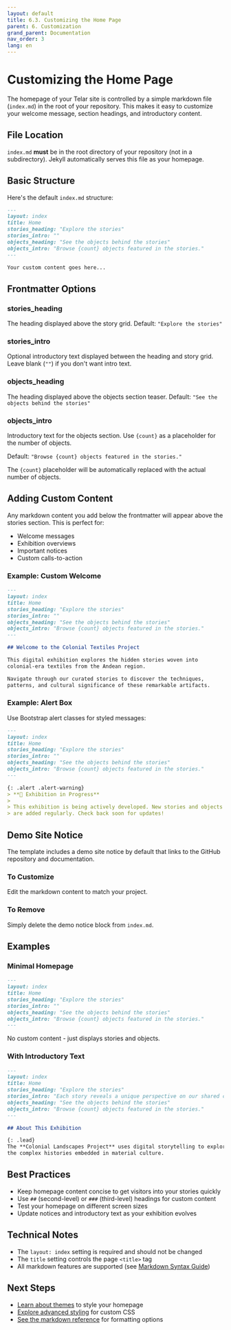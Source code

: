 ```yaml
---
layout: default
title: 6.3. Customizing the Home Page
parent: 6. Customization
grand_parent: Documentation
nav_order: 3
lang: en
---
```


# Customizing the Home Page

The homepage of your Telar site is controlled by a simple markdown file (`index.md`) in the root of your repository. This makes it easy to customize your welcome message, section headings, and introductory content.

## File Location

`index.md` **must** be in the root directory of your repository (not in a subdirectory). Jekyll automatically serves this file as your homepage.

## Basic Structure

Here's the default `index.md` structure:

```markdown
---
layout: index
title: Home
stories_heading: "Explore the stories"
stories_intro: ""
objects_heading: "See the objects behind the stories"
objects_intro: "Browse {count} objects featured in the stories."
---

Your custom content goes here...
```

## Frontmatter Options

### stories_heading

The heading displayed above the story grid. Default: `"Explore the stories"`

### stories_intro

Optional introductory text displayed between the heading and story grid. Leave blank (`""`) if you don't want intro text.

### objects_heading

The heading displayed above the objects section teaser. Default: `"See the objects behind the stories"`

### objects_intro

Introductory text for the objects section. Use `{count}` as a placeholder for the number of objects.

Default: `"Browse {count} objects featured in the stories."`

The `{count}` placeholder will be automatically replaced with the actual number of objects.

## Adding Custom Content

Any markdown content you add below the frontmatter will appear above the stories section. This is perfect for:

- Welcome messages
- Exhibition overviews
- Important notices
- Custom calls-to-action

### Example: Custom Welcome

```markdown
---
layout: index
title: Home
stories_heading: "Explore the stories"
stories_intro: ""
objects_heading: "See the objects behind the stories"
objects_intro: "Browse {count} objects featured in the stories."
---

## Welcome to the Colonial Textiles Project

This digital exhibition explores the hidden stories woven into
colonial-era textiles from the Andean region.

Navigate through our curated stories to discover the techniques,
patterns, and cultural significance of these remarkable artifacts.
```

### Example: Alert Box

Use Bootstrap alert classes for styled messages:

```markdown
---
layout: index
title: Home
stories_heading: "Explore the stories"
stories_intro: ""
objects_heading: "See the objects behind the stories"
objects_intro: "Browse {count} objects featured in the stories."
---

{: .alert .alert-warning}
> **🚧 Exhibition in Progress**
>
> This exhibition is being actively developed. New stories and objects
> are added regularly. Check back soon for updates!
```

## Demo Site Notice

The template includes a demo site notice by default that links to the GitHub repository and documentation.

### To Customize

Edit the markdown content to match your project.

### To Remove

Simply delete the demo notice block from `index.md`.

## Examples

### Minimal Homepage

```markdown
---
layout: index
title: Home
stories_heading: "Explore the stories"
stories_intro: ""
objects_heading: "See the objects behind the stories"
objects_intro: "Browse {count} objects featured in the stories."
---
```

No custom content - just displays stories and objects.

### With Introductory Text

```markdown
---
layout: index
title: Home
stories_heading: "Explore the stories"
stories_intro: "Each story reveals a unique perspective on our shared cultural heritage."
objects_heading: "See the objects behind the stories"
objects_intro: "Browse {count} objects featured in the stories."
---

## About This Exhibition

{: .lead}
The **Colonial Landscapes Project** uses digital storytelling to explore
the complex histories embedded in material culture.
```

## Best Practices

- Keep homepage content concise to get visitors into your stories quickly
- Use `##` (second-level) or `###` (third-level) headings for custom content
- Test your homepage on different screen sizes
- Update notices and introductory text as your exhibition evolves

## Technical Notes

- The `layout: index` setting is required and should not be changed
- The `title` setting controls the page `<title>` tag
- All markdown features are supported (see [Markdown Syntax Guide](/docs/reference/markdown-syntax/))

## Next Steps

- [Learn about themes](/docs/customization/themes/) to style your homepage
- [Explore advanced styling](/docs/customization/styling/) for custom CSS
- [See the markdown reference](/docs/reference/markdown-syntax/) for formatting options

